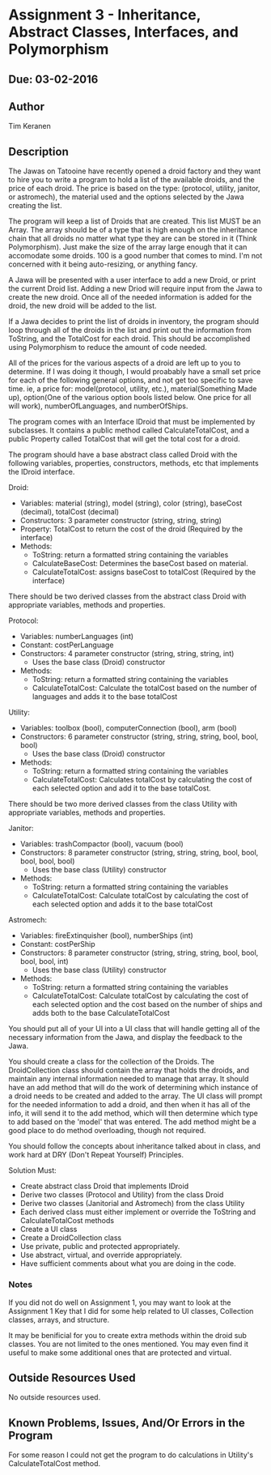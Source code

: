 # Assignment 3 - Inheritance, Abstract Classes, Interfaces, and Polymorphism
## Due: 03-02-2016

## Author
Tim Keranen


## Description

The Jawas on Tatooine have recently opened a droid factory and they want to hire you to write a program to hold a list of the available droids, and the price of each droid. The price is based on the type: (protocol, utility, janitor, or astromech), the material used and the options selected by the Jawa creating the list.

The program will keep a list of Droids that are created. This list MUST be an Array. The array should be of a type that is high enough on the inheritance chain that all droids no matter what type they are can be stored in it (Think Polymorphism). Just make the size of the array large enough that it can accomodate some droids. 100 is a good number that comes to mind. I'm not concerned with it being auto-resizing, or anything fancy.

A Jawa will be presented with a user interface to add a new Droid, or print the current Droid list. Adding a new Driod will require input from the Jawa to create the new droid. Once all of the needed information is added for the droid, the new droid will be added to the list.

If a Jawa decides to print the list of droids in inventory, the program should loop through all of the droids in the list and print out the information from ToString, and the TotalCost for each droid. This should be accomplished using Polymorphism to reduce the amount of code needed.

All of the prices for the various aspects of a droid are left up to you to determine. If I was doing it though, I would proabably have a small set price for each of the following general options, and not get too specific to save time. ie, a price for: model(protocol, utility, etc.), material(Something Made up), option(One of the various option bools listed below. One price for all will work), numberOfLanguages, and numberOfShips.

The program comes with an Interface IDroid that must be implemented by subclasses. It contains a public method called CalculateTotalCost, and a public Property called TotalCost that will get the total cost for a droid.

The program should have a base abstract class called Droid with the following variables, properties, constructors, methods, etc that implements the IDroid interface.

Droid:
* Variables: material (string), model (string), color (string), baseCost (decimal), totalCost (decimal)
* Constructors: 3 parameter constructor (string, string, string)
* Property: TotalCost to return the cost of the droid (Required by the interface)
* Methods:
	* ToString: return a formatted string containing the variables
	* CalculateBaseCost: Determines the baseCost based on material.
	* CalculateTotalCost: assigns baseCost to totalCost (Required by the interface)

There should be two derived classes from the abstract class Droid with appropriate variables, methods and properties.

Protocol:
* Variables: numberLanguages (int)
* Constant: costPerLanguage
* Constructors: 4 parameter constructor (string, string, string, int)
	* Uses the base class (Droid) constructor
* Methods:
	* ToString: return a formatted string containing the variables
	* CalculateTotalCost: Calculate the totalCost based on the number of languages and adds it to the base totalCost

Utility:
* Variables: toolbox (bool), computerConnection (bool), arm (bool)
* Constructors: 6 parameter constructor (string, string, string, bool, bool, bool)
	* Uses the base class (Droid) constructor
* Methods:
	* ToString: return a formatted string containing the variables
	* CalculateTotalCost: Calculates totalCost by calculating the cost of each selected option and add it to the base totalCost.

There should be two more derived classes from the class Utility with appropriate variables, methods and properties.

Janitor:
* Variables: trashCompactor (bool), vacuum (bool)
* Constructors: 8 parameter constructor (string, string, string, bool, bool, bool, bool, bool)
	* Uses the base class (Utility) constructor
* Methods:
	* ToString: return a formatted string containing the variables
	* CalculateTotalCost: Calculate totalCost by calculating the cost of each selected option and adds it to the base totalCost

Astromech:
* Variables: fireExtinquisher (bool), numberShips (int)
* Constant: costPerShip
* Constructors: 8 parameter constructor (string, string, string, bool, bool, bool, bool, int)
	* Uses the base class (Utility) constructor
* Methods:
	* ToString: return a formatted string containing the variables
	* CalculateTotalCost: Calculate totalCost by calculating the cost of each selected option and the cost based on the number of ships and adds both to the base CalculateTotalCost

You should put all of your UI into a UI class that will handle getting all of the necessary information from the Jawa, and display the feedback to the Jawa.

You should create a class for the collection of the Droids. The DroidCollection class should contain the array that holds the droids, and maintain any internal information needed to manage that array. It should have an add method that will do the work of determining which instance of a droid needs to be created and added to the array. The UI class will prompt for the needed information to add a droid, and then when it has all of the info, it will send it to the add method, which will then determine which type to add based on the 'model' that was entered. The add method might be a good place to do method overloading, though not required.

You should follow the concepts about inheritance talked about in class, and work hard at DRY (Don't Repeat Yourself) Principles.

Solution Must:
* Create abstract class Droid that implements IDroid
* Derive two classes (Protocol and Utility) from the class Droid
* Derive two classes (Janitorial and Astromech) from the class Utility
* Each derived class must either implement or override the ToString and CalculateTotalCost methods
* Create a UI class
* Create a DroidCollection class
* Use private, public and protected appropriately.
* Use abstract, virtual, and override appropriately.
* Have sufficient comments about what you are doing in the code.

### Notes

If you did not do well on Assignment 1, you may want to look at the Assignment 1 Key that I did for some help related to UI classes, Collection classes, arrays, and structure.

It may be benificial for you to create extra methods within the droid sub classes. You are not limited to the ones mentioned. You may even find it useful to make some additional ones that are protected and virtual.

## Outside Resources Used
No outside resources used.


## Known Problems, Issues, And/Or Errors in the Program
For some reason I could not get the program to do calculations in Utility's CalculateTotalCost method.